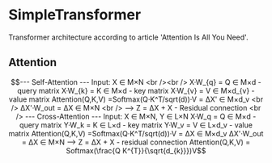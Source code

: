 # SimpleTransformer

Transformer architecture according to article 'Attention Is All You Need'.


## Attention

```math
--- Self-Attention ---
Input: X ∈ M×N <br /><br />

X·W_{q} = Q ∈ M×d - query matrix
X·W_{k} = K ∈ M×d - key matrix
X·W_{v} = V ∈ M×d_{v} - value matrix

Attention(Q,K,V) =Softmax(Q·K^T/sqrt(d))·V = ΔX' ∈ M×d_v <br />
ΔX'·W_out = ΔX ∈ M×N <br />
--> Z = ΔX + X - Residual connection <br />

--- Cross-Attention ---
Input: X ∈ M×N, Y ∈ L×N

X·W_q = Q ∈ M×d - query matrix
Y·W_k = K ∈ L×d - key matrix
Y·W_v = V ∈ L×d_v - value matrix

Attention(Q,K,V) =Softmax(Q·K^T/sqrt(d))·V = ΔX ∈ M×d_v
ΔX'·W_out = ΔX ∈ M×N
--> Z = ΔX + X - residual connection


Attention(Q,K,V) = Softmax(\frac{Q K^{T}}{\sqrt{d_{k}}})V
```
